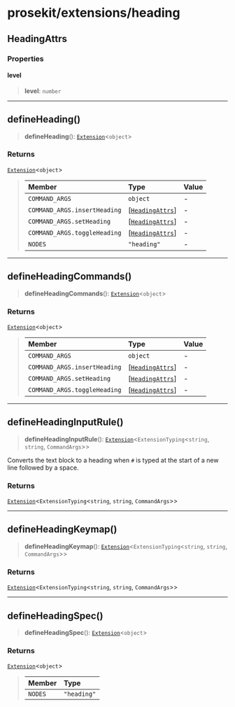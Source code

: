 # prosekit/extensions/heading

<a id="HeadingAttrs" name="HeadingAttrs"></a>

## HeadingAttrs

### Properties

<a id="level" name="level"></a>

#### level

> **level**: `number`

***

<a id="defineHeading" name="defineHeading"></a>

## defineHeading()

> **defineHeading**(): [`Extension`](../core.md#ExtensionT)\<`object`\>

### Returns

[`Extension`](../core.md#ExtensionT)\<`object`\>

> | Member | Type | Value |
> | :------ | :------ | :------ |
> | `COMMAND_ARGS` | `object` | - |
> | `COMMAND_ARGS.insertHeading` | [[`HeadingAttrs`](heading.md#HeadingAttrs)] | - |
> | `COMMAND_ARGS.setHeading` | [[`HeadingAttrs`](heading.md#HeadingAttrs)] | - |
> | `COMMAND_ARGS.toggleHeading` | [[`HeadingAttrs`](heading.md#HeadingAttrs)] | - |
> | `NODES` | `"heading"` | - |
>

***

<a id="defineHeadingCommands" name="defineHeadingCommands"></a>

## defineHeadingCommands()

> **defineHeadingCommands**(): [`Extension`](../core.md#ExtensionT)\<`object`\>

### Returns

[`Extension`](../core.md#ExtensionT)\<`object`\>

> | Member | Type | Value |
> | :------ | :------ | :------ |
> | `COMMAND_ARGS` | `object` | - |
> | `COMMAND_ARGS.insertHeading` | [[`HeadingAttrs`](heading.md#HeadingAttrs)] | - |
> | `COMMAND_ARGS.setHeading` | [[`HeadingAttrs`](heading.md#HeadingAttrs)] | - |
> | `COMMAND_ARGS.toggleHeading` | [[`HeadingAttrs`](heading.md#HeadingAttrs)] | - |
>

***

<a id="defineHeadingInputRule" name="defineHeadingInputRule"></a>

## defineHeadingInputRule()

> **defineHeadingInputRule**(): [`Extension`](../core.md#ExtensionT)\<`ExtensionTyping`\<`string`, `string`, `CommandArgs`\>\>

Converts the text block to a heading when `#` is typed at the start of a new
line followed by a space.

### Returns

[`Extension`](../core.md#ExtensionT)\<`ExtensionTyping`\<`string`, `string`, `CommandArgs`\>\>

***

<a id="defineHeadingKeymap" name="defineHeadingKeymap"></a>

## defineHeadingKeymap()

> **defineHeadingKeymap**(): [`Extension`](../core.md#ExtensionT)\<`ExtensionTyping`\<`string`, `string`, `CommandArgs`\>\>

### Returns

[`Extension`](../core.md#ExtensionT)\<`ExtensionTyping`\<`string`, `string`, `CommandArgs`\>\>

***

<a id="defineHeadingSpec" name="defineHeadingSpec"></a>

## defineHeadingSpec()

> **defineHeadingSpec**(): [`Extension`](../core.md#ExtensionT)\<`object`\>

### Returns

[`Extension`](../core.md#ExtensionT)\<`object`\>

> | Member | Type |
> | :------ | :------ |
> | `NODES` | `"heading"` |
>
